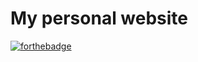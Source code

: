 # My personal website
  [![forthebadge](https://forthebadge.com/images/badges/check-it-out.svg)](https://forthebadge.com)
